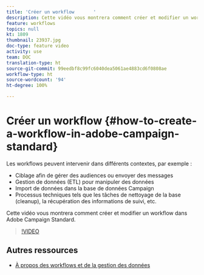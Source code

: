 ```yaml
---
title: 'Créer un workflow       '
description: Cette vidéo vous montrera comment créer et modifier un workflow dans Adobe Campaign Standard.
feature: workflows
topics: null
kt: 1809
thumbnail: 23937.jpg
doc-type: feature video
activity: use
team: DOC
translation-type: ht
source-git-commit: 99eedbf8c99fc6040dea5061ae4883cd6f0808ae
workflow-type: ht
source-wordcount: '94'
ht-degree: 100%

---
```



# Créer un workflow       {#how-to-create-a-workflow-in-adobe-campaign-standard}

Les workflows peuvent intervenir dans différents contextes, par exemple :

* Ciblage afin de gérer des audiences ou envoyer des messages
* Gestion de données (ETL) pour manipuler des données
* Import de données dans la base de données Campaign
* Processus techniques tels que les tâches de nettoyage de la base (cleanup), la récupération des informations de suivi, etc.

Cette vidéo vous montrera comment créer et modifier un workflow dans Adobe Campaign Standard.

>[!VIDEO](https://video.tv.adobe.com/v/23937?quality=12)

## Autres ressources

* [À propos des workflows et de la gestion des données](https://docs.adobe.com/content/help/fr-FR/campaign-standard/using/managing-processes-and-data/about-workflows-and-data-management/discovering-workflows.html)
